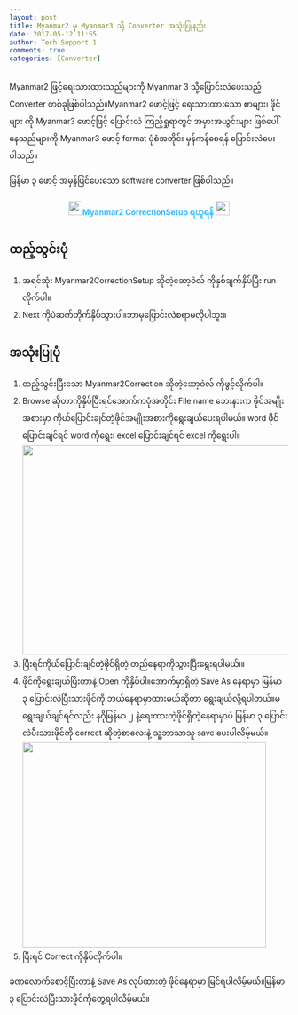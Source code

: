 ```yaml
---
layout: post
title: Myanmar2 မှ Myanmar3 သို့ Converter အသုံးပြုနည်း
date: 2017-05-12 11:55
author: Tech Support 1
comments: true
categories: [Converter]
---
```

Myanmar2 ဖြင့်ရေးသားထားသည်များကို Myanmar 3 သို့ပြောင်းလဲပေးသည့် Converter တစ်ခုဖြစ်ပါသည်။Myanmar2 ဖောင့်ဖြင့် ရေးသားထားသော စာများ၊ ဖိုင်များ ကို Myanmar3 ဖောင့်ဖြင့် ပြောင်းလဲ ကြည့်ရှုရာတွင် အမှားအယွင်းများ ဖြစ်ပေါ် နေသည်များကို Myanmar3 ဖောင့် format ပုံစံအတိုင်း မှန်ကန်စေရန် ပြောင်းလဲပေးပါသည်။

မြန်မာ ၃ ဖောင့် အမှန်ပြင်ပေးသော software converter ဖြစ်ပါသည်။
<h4 style="text-align: center;"><img class="size-full wp-image-954 alignnone" src="http://localhost/wordpress/wp-content/uploads/2016/12/download-4.jpg" alt="" width="25" height="25" /><a style="text-decoration: none; color: #33bbff;" href="http://localhost/unicodetoday/download/4018/">Myanmar2 CorrectionSetup ရယူရန်</a> <img class="size-full wp-image-954 alignnone" src="http://localhost/wordpress/wp-content/uploads/2016/12/download-4.jpg" alt="" width="25" height="25" /></h4>
<h2>ထည့်သွင်းပုံ</h2>
<ol>
 	<li>အရင်ဆုံး Myanmar2CorrectionSetup ဆိုတဲ့ဆော့ဝဲလ် ကိုနှစ်ချက်နှိပ်ပြီး run လိုက်ပါ။</li>
 	<li>Next ကိုပဲဆက်တိုက်နှိပ်သွားပါ။ဘာမှပြောင်းလဲစရာမလိုပါဘူး။</li>
</ol>
<h2>အသုံးပြုပုံ</h2>
<ol>
 	<li>ထည့်သွင်းပြီး‌သော Myanmar2Correction ဆိုတဲ့ဆော့ဝဲလ် ကိုဖွင့်လိုက်ပါ။</li>
 	<li>Browse ဆိုတာကိုနှိပ်ပြီးရင်အောက်ကပုံအတိုင်း File name ဘေးနားက ဖိုင်အမျိုးအစားမှာ ကိုယ်ပြောင်းချင်တဲ့ဖိုင်အမျိုးအစားကိုရွေးချယ်ပေးရပါမယ်။ word ဖိုင်ပြောင်းချင်ရင် word ကိုရွေး၊ excel ပြောင်းချင်ရင် excel ကိုရွေးပါ။<img class=" wp-image-4481 aligncenter" src="http://localhost/wordpress/wp-content/uploads/2017/05/MY-2-2.png" alt="" width="498" height="378" /></li>
 	<li>ပြီးရင်ကိုယ်ပြောင်းချင်တဲ့ဖိုင်ရှိတဲ့ တည်နေရာကိုသွားပြီးရွေးရပါမယ်၊။</li>
 	<li>ဖိုင်ကိုရွေးချယ်ပြီးတာနဲ့ Open ကိုနှိပ်ပါ။အောက်မှာရှိတဲ့ Save As နေရာမှာ မြန်မာ ၃ ပြောင်းလဲပြီးသားဖိုင်ကို ဘယ်နေရာမှာထားမယ်ဆိုတာ ရွေးချယ်လို့ရပါတယ်။မရွေးချယ်ချင်ရင်လည်း နဂိုမြန်မာ ၂ နဲ့ရေးထားတဲ့ဖိုင်ရှိတဲ့နေရာမှာပဲ မြန်မာ ၃ ပြောင်းလဲပီးသားဖိုင်ကို correct ဆိုတဲ့စာလေးနဲ့ သူ့ဘာသာသူ save ပေးပါလိမ့်မယ်။<img class=" wp-image-4483 aligncenter" src="http://localhost/wordpress/wp-content/uploads/2017/05/MY-2-4.png" alt="" width="439" height="369" /></li>
 	<li>ပြီးရင် Correct ကိုနှိပ်လိုက်ပါ။</li>
</ol>
ခဏလောက်စောင့်ပြီးတာနဲ့ Save As လုပ်ထားတဲ့ ဖိုင်နေရာမှာ မြင်ရပါလိမ့်မယ်။မြန်မာ ၃ ပြောင်းလဲပြီးသားဖိုင်ကိုတွေ့ရပါလိမ့်မယ်။
